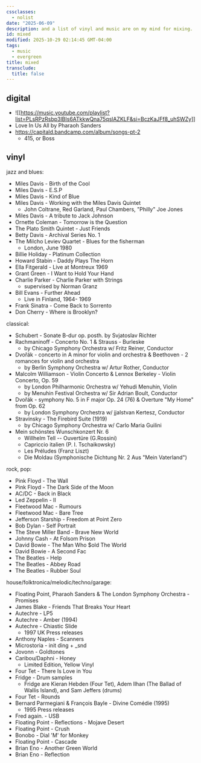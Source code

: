 ```yaml
---
cssclasses:
  - nolist
date: "2025-06-09"
description: and a list of vinyl and music are on my mind for mixing.
id: mixed
modified: 2025-10-29 02:14:45 GMT-04:00
tags:
  - music
  - evergreen
title: mixed
transclude:
  title: false
---
```


## digital

- ![[https://music.youtube.com/playlist?list=PLsRPzRsbp3lBIs6ATkkwQna75qslAZKLF&si=BczKaJFf8_uhSWZy]]
- Love In Us All by Pharaoh Sanders
- https://capitald.bandcamp.com/album/songs-pt-2
  - 415, or Boss

## vinyl

jazz and blues:

- Miles Davis - Birth of the Cool
- Miles Davis - E.S.P
- Miles Davis - Kind of Blue
- Miles Davis - Working with the Miles Davis Quintet
  - John Coltrane, Red Garland, Paul Chambers, "Philly" Joe Jones
- Miles Davis - A tribute to Jack Johnson
- Ornette Coleman - Tomorrow is the Question
- The Plato Smith Quintet - Just Friends
- Betty Davis - Archival Series No. 1
- The Milcho Leviev Quartet - Blues for the fisherman
  - London, June 1980
- Billie Holiday - Platinum Collection
- Howard Stabin - Daddy Plays The Horn
- Ella Fitgerald - Live at Montreux 1969
- Grant Green - I Want to Hold Your Hand
- Charlie Parker - Charlie Parker with Strings
  - supervised by Norman Granz
- Bill Evans - Further Ahead
  - Live in Finland, 1964- 1969
- Frank Sinatra - Come Back to Sorrento
- Don Cherry - Where is Brooklyn?

classical:

- Schubert - Sonate B-dur op. posth.
  by Svjatoslav Richter
- Rachmaninoff - Concerto No. 1 & Strauss - Burleske
  - by Chicago Symphony Orchestra w/ Fritz Reiner, Conductor
- Dvořák - concerto in A minor for violin and orchestra & Beethoven - 2 romances for violin and orchestra
  - by Berlin Symphony Orchestra w/ Artur Rother, Conductor
- Malcolm Williamson - Violin Concerto & Lennox Berkeley - Violin Concerto, Op. 59
  - by London Philharmonic Orchestra w/ Yehudi Menuhin, Violin
  - by Menuhin Festival Orchestra w/ Sir Adrian Boult, Conductor
- Dvořák - symphony No. 5 in F major Op. 24 (76) & Overture "My Home" from Op. 62
  - by London Symphony Orchestra w/ jjaIstvan Kertesz, Conductor
- Stravinsky - The Firebird Suite (1919)
  - by Chicago Symphony Orchestra w/ Carlo Maria Guilini
- Mein schönstes Wunschkonzert Nr. 6
  - Willhelm Tell -- Ouvertüre (G.Rossini)
  - Capriccio italien (P. I. Tschaikowsky)
  - Les Préludes (Franz Liszt)
  - Die Moldau (Symphonische Dichtung Nr. 2 Aus "Mein Vaterland")

rock, pop:

- Pink Floyd - The Wall
- Pink Floyd - The Dark Side of the Moon
- AC/DC - Back in Black
- Led Zeppelin - II
- Fleetwood Mac - Rumours
- Fleetwood Mac - Bare Tree
- Jefferson Starship - Freedom at Point Zero
- Bob Dylan - Self Portrait
- The Steve Miller Band - Brave New World
- Johnny Cash - At Folsom Prison
- David Bowie - The Man Who $old The World
- David Bowie - A Second Fac
- The Beatles - Help
- The Beatles - Abbey Road
- The Beatles - Rubber Soul

house/folktronica/melodic/techno/garage:

- Floating Point, Pharaoh Sanders & The London Symphony Orchestra - Promises
- James Blake - Friends That Breaks Your Heart
- Autechre - LP5
- Autechre - Amber (1994)
- Autechre - Chiastic Slide
  - 1997 UK Press releases
- Anthony Naples - Scanners
- Microstoria - init ding + \_snd
- Jovonn - Goldtones
- Caribou/Daphni - Honey
  - Limited Edition, Yellow Vinyl
- Four Tet - There Is Love in You
- Fridge - Drum samples
  - Fridge are Kieran Hebden (Four Tet), Adem Ilhan (The Ballad of Wallis Island), and Sam Jeffers (drums)
- Four Tet - Rounds
- Bernard Parmegiani & François Bayle - Divine Comédie (1995)
  - 1995 Press releases
- Fred again. - USB
- Floating Point - Reflections - Mojave Desert
- Floating Point - Crush
- Bonobo - Dial 'M' for Monkey
- Floating Point - Cascade
- Brian Eno - Another Green World
- Brian Eno - Reflection
